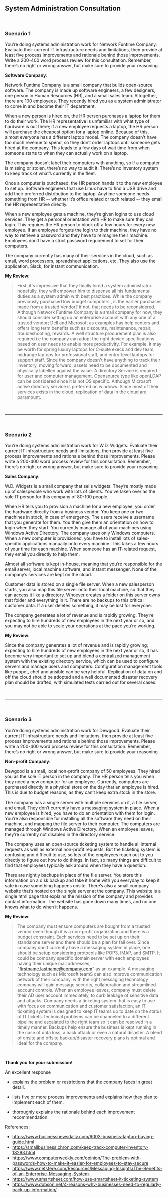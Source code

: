 ## System Administration Consultation

<br>

### Scenario 1

You’re doing systems administration work for Network Funtime Company. Evaluate their current IT infrastructure needs and limitations, then provide at least five process improvements and rationale behind those improvements. Write a 200-400 word process review for this consultation. Remember, there’s no right or wrong answer, but make sure to provide your reasoning.

**Software Company**:

Network Funtime Company is a small company that builds open-source software. The company is made up software engineers, a few designers, one person in Human Resources (HR), and a small sales team. Altogether, there are 100 employees. They recently hired you as a system administrator to come in and become their IT department.

When a new person is hired on, the HR person purchases a laptop for them to do their work. The HR representative is unfamiliar with what type of hardware is out there; if a new employee requests a laptop, the HR person will purchase the cheapest option for a laptop online. Because of this, almost everyone has a different laptop model. The company doesn’t have too much revenue to spend, so they don’t order laptops until someone gets hired at the company. This leads to a few days of wait time from when someone starts to when they can actually work on a laptop.

The company doesn’t label their computers with anything, so if a computer is missing or stolen, there’s no way to audit it. There’s no inventory system to keep track of what’s currently in the fleet.

Once a computer is purchased, the HR person hands it to the new employee to set up. Software engineers that use Linux have to find a USB drive and add their preferred distribution to the laptop. Anytime someone needs something from HR -- whether it’s office related or tech related -- they email the HR representative directly.

When a new employee gets a machine, they’re given logins to use cloud services. They get a personal orientation with HR to make sure they can login. This requires the HR person to block off a few hours for every new employee. If an employee forgets the login to their machine, they have no way to retrieve a password and they have to reimagine their machine. Employees don’t have a strict password requirement to set for their computers.

The company currently has many of their services in the cloud, such as email, word processors, spreadsheet applications, etc. They also use the application, Slack, for instant communication.

**My Review**: 

> First, it's impressive that they finally hired a system administrator. hopefully, they will empower him to dispense all his fundamental duties as a system admin with best practices. While the company previously purchased low budget computers , is the earlier purchases made from a trusted Vendor? if not, that needs to be reconsidered. Although Network Funtime Company is a small company for now, they should consider setting up an enterprise account with any one of a trusted vendor; Dell and Microsoft as examples has help centers and offers long term benefits such as discounts, maintenance, repair, troubleshooting, rewards. A well structure procurement plan is also required i.e the company can adopt the right device specifications based on user needs to enable more productivity.  For example, it may be worth for spring luxury laptops for C-suite execs and dev team, midrange laptops for professional staff, and entry-level laptops for support staff.
Since the company doesn't have anything to track their inventory, moving forward, assets need to be documented and physically labelled against the value.
A directory Service is required for user and computer management. Opensource type like openLDAP can be considered since it is not OS specific. Although Microsoft active directory service is preferred on windows.  Since most of their services exists in the cloud, replication of data in the cloud are paramount.

<br><hr><br>

### Scenario 2

You’re doing systems administration work for W.D. Widgets. Evaluate their current IT infrastructure needs and limitations, then provide at least five process improvements and rationale behind those improvements. Please write a 200-400 word process review for this consultation. Remember, there’s no right or wrong answer, but make sure to provide your reasoning.

**Sales Company**:

W.D. Widgets is a small company that sells widgets. They’re mostly made up of salespeople who work with lots of clients. You’ve taken over as the sole IT person for this company of 80-100 people.

When HR tells you to provision a machine for a new employee, you order the hardware directly from a business vendor. You keep one or two machines in stock, in case of emergency. The users receive a username that you generate for them. You then give them an orientation on how to login when they start. You currently manage all of your machines using Windows Active Directory. The company uses only Windows computers. When a new computer is provisioned, you have to install lots of sales-specific applications manually onto every machine. This takes a few hours of your time for each machine. When someone has an IT-related request, they email you directly to help them.

Almost all software is kept in-house, meaning that you’re responsible for the email server, local machine software, and instant messenger. None of the company’s services are kept on the cloud.

Customer data is stored on a single file server. When a new salesperson starts, you also map this file server onto their local machine, so that they can access it like a directory. Whoever creates a folder on this server owns that folder and everything in it. There are no backups to this critical customer data. If a user deletes something, it may be lost for everyone.

The company generates a lot of revenue and is rapidly growing. They’re expecting to hire hundreds of new employees in the next year or so, and you may not be able to scale your operations at the pace you’re working.

**My Review**:

>
Since the company generates a lot of revenue and is rapidly growing; expecting to hire hundreds of new employees in the next year or so, it has become very important to set up  and blend a centralized management system with the existing directory service, which can be used to configure servers and manage users and computers. Configuration management tools like puppet, chef and ansible can be very helpful. 
Replication of data on and off the cloud should be adopted and a well documented disaster recovery plan should be drafted, with simulated tests carried out for several cases.


<br><hr><br>

### Scenario 3

You’re doing systems administration work for Dewgood. Evaluate their current IT infrastructure needs and limitations, then provide at least five process improvements and rationale behind those improvements. Please write a 200-400 word process review for this consultation. Remember, there’s no right or wrong answer, but make sure to provide your reasoning.

**Non-profit Company**:

Dewgood is a small, local non-profit company of 50 employees. They hired you as the sole IT person in the company. The HR person tells you when they need a new computer for an employee. Currently, computers are purchased directly in a physical store on the day that an employee is hired. This is due to budget reasons, as they can’t keep extra stock in the store.

The company has a single server with multiple services on it, a file server, and email. They don’t currently have a messaging system in place. When a new employee is hired, you have to do an orientation with them for login. You’re also responsible for installing all the software they need on their machine, and mapping the file server to their computer. The computers are managed through Windows Active Directory. When an employee leaves, they’re currently not disabled in the directory service.

The company uses an open-source ticketing system to handle all internal requests as well as external non-profit requests. But the ticketing system is confusing and difficult to use, so lots of the employees reach out to you directly to figure out how to do things. In fact, so many things are difficult to find that employees typically ask around when they have a question.

There are nightly backups in place of the file server. You store this information on a disk backup and take it home with you everyday to keep it safe in case something happens onsite. There’s also a small company website that’s hosted on the single server at the company. This website is a single html page that explains the mission of the company and provides contact information. The website has gone down many times, and no one knows what to do when it happens.

**My Review**:

> The company must ensure computers are bought from a trusted vendor even though it is a non-profit organization and there is a budget constraint. 
Each services need to be set up on their standalone server and there should be a plan for fail over. Since company don’t currently have a messaging system in place, one should be setup considering protocols like POP3, IMAP, and SMTP. It could be company specific domain server with each employees having their unique mail addresses, "firstname.lastname@company.com" as an example. A messaging technology such as Microsoft teamS can also improve communication network of their company. with the right messaging technology company will gain message security, collaboration and streamlined account controls.
When an employee leaves, company must delete their AD user account immediately, to curb leakage of sensitive data and attacks. Company needs a ticketing system that is easy to use with focus on communication and customer satisfaction, an IT ticketing system is designed to keep IT teams up to date on the status of IT tickets. technical problems can be channeled to a different pipeline and escalated to the right team so it can be resolved in a timely manner. Backups help ensure the business is kept running in the case of data loss, a hack attack or even a natural disaster. A blend of onsite and offsite backup/disaster recovery plans is optimal and ideal for the company.

<br>

**Thank you for your submission!**

An excellent response

- explains the problem or restrictions that the company faces in great detail.

- lists five or more process improvements and explains how they plan to implement each of them.

- thoroughly explains the rationale behind each improvement recommendation.

References:

* https://www.businessnewsdaily.com/9003-business-laptop-buying-guide.html
* https://smallbusiness.chron.com/keep-track-computer-inventory-18293.html
* https://www.computerweekly.com/opinion/The-problem-with-passwords-how-to-make-it-easier-for-employees-to-stay-secure
* https://www.netsfere.com/Resources/Messaging-Insights/The-Benefits-of-an-Enterprise-Messaging-System
* https://www.smartsheet.com/how-use-smartsheet-it-ticketing-system
* https://www.dobson.net/4-reasons-why-businesses-need-to-regularly-back-up-information/